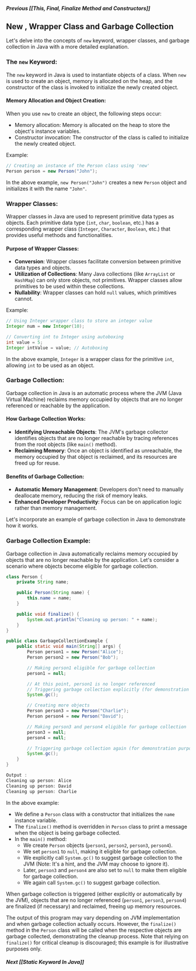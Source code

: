 ##### Previous [[This, Final, Finalize Method and Constructors]]
## New , Wrapper Class and Garbage Collection 

 Let's delve into the concepts of `new` keyword, wrapper classes, and garbage collection in Java with a more detailed explanation.

### The `new` Keyword:

The `new` keyword in Java is used to instantiate objects of a class. When `new` is used to create an object, memory is allocated on the heap, and the constructor of the class is invoked to initialize the newly created object.

#### Memory Allocation and Object Creation:

When you use `new` to create an object, the following steps occur:
- Memory allocation: Memory is allocated on the heap to store the object's instance variables.
- Constructor invocation: The constructor of the class is called to initialize the newly created object.

Example:
```java
// Creating an instance of the Person class using 'new'
Person person = new Person("John");
```

In the above example, `new Person("John")` creates a new `Person` object and initializes it with the name `"John"`.

### Wrapper Classes:

Wrapper classes in Java are used to represent primitive data types as objects. Each primitive data type (`int`, `char`, `boolean`, etc.) has a corresponding wrapper class (`Integer`, `Character`, `Boolean`, etc.) that provides useful methods and functionalities.

#### Purpose of Wrapper Classes:

- **Conversion**: Wrapper classes facilitate conversion between primitive data types and objects.
- **Utilization of Collections**: Many Java collections (like `ArrayList` or `HashMap`) can only store objects, not primitives. Wrapper classes allow primitives to be used within these collections.
- **Nullability**: Wrapper classes can hold `null` values, which primitives cannot.

Example:
```java
// Using Integer wrapper class to store an integer value
Integer num = new Integer(10);

// Converting int to Integer using autoboxing
int value = 5;
Integer intValue = value; // Autoboxing
```

In the above example, `Integer` is a wrapper class for the primitive `int`, allowing `int` to be used as an object.

### Garbage Collection:

Garbage collection in Java is an automatic process where the JVM (Java Virtual Machine) reclaims memory occupied by objects that are no longer referenced or reachable by the application.

#### How Garbage Collection Works:

- **Identifying Unreachable Objects**: The JVM's garbage collector identifies objects that are no longer reachable by tracing references from the root objects (like `main()` method).
- **Reclaiming Memory**: Once an object is identified as unreachable, the memory occupied by that object is reclaimed, and its resources are freed up for reuse.

#### Benefits of Garbage Collection:

- **Automatic Memory Management**: Developers don't need to manually deallocate memory, reducing the risk of memory leaks.
- **Enhanced Developer Productivity**: Focus can be on application logic rather than memory management.

 Let's incorporate an example of garbage collection in Java to demonstrate how it works.

### Garbage Collection Example:

Garbage collection in Java automatically reclaims memory occupied by objects that are no longer reachable by the application. Let's consider a scenario where objects become eligible for garbage collection.

```java
class Person {
    private String name;

    public Person(String name) {
        this.name = name;
    }

    public void finalize() {
        System.out.println("Cleaning up person: " + name);
    }
}

public class GarbageCollectionExample {
    public static void main(String[] args) {
        Person person1 = new Person("Alice");
        Person person2 = new Person("Bob");

        // Making person1 eligible for garbage collection
        person1 = null;

        // At this point, person1 is no longer referenced
        // Triggering garbage collection explicitly (for demonstration purposes)
        System.gc();

        // Creating more objects
        Person person3 = new Person("Charlie");
        Person person4 = new Person("David");

        // Making person3 and person4 eligible for garbage collection
        person3 = null;
        person4 = null;

        // Triggering garbage collection again (for demonstration purposes)
        System.gc();
    }
}

Output :
Cleaning up person: Alice
Cleaning up person: David
Cleaning up person: Charlie

```

In the above example:
- We define a `Person` class with a constructor that initializes the `name` instance variable.
- The `finalize()` method is overridden in `Person` class to print a message when the object is being garbage collected.
- In the `main()` method:
  - We create `Person` objects (`person1`, `person2`, `person3`, `person4`).
  - We set `person1` to `null`, making it eligible for garbage collection.
  - We explicitly call `System.gc()` to suggest garbage collection to the JVM (Note: It's a hint, and the JVM may choose to ignore it).
  - Later, `person3` and `person4` are also set to `null` to make them eligible for garbage collection.
  - We again call `System.gc()` to suggest garbage collection.

When garbage collection is triggered (either explicitly or automatically by the JVM), objects that are no longer referenced (`person1`, `person3`, `person4`) are finalized (if necessary) and reclaimed, freeing up memory resources.

The output of this program may vary depending on JVM implementation and when garbage collection actually occurs. However, the `finalize()` method in the `Person` class will be called when the respective objects are garbage collected, demonstrating the cleanup process. Note that relying on `finalize()` for critical cleanup is discouraged; this example is for illustrative purposes only.

##### Next [[Static Keyword In Java]]